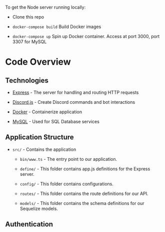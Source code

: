 
To get the Node server running locally:

- Clone this repo

- `docker-compose build` Build Docker images

- `docker-compose up` Spin up Docker container. Access at port 3000, port 3307 for MySQL

# Code Overview

## Technologies

- [Express](https://www.npmjs.com/package/express) - The server for handling and routing HTTP requests

- [Discord.js](https://discord.js.org/#/) - Create Discord commands and bot interactions

- [Docker](https://www.docker.com/) - Containerize application

- [MySQL](https://www.docker.com/) - Used for SQL Database services

## Application Structure

- `src/` - Contains the application

	- `bin/www.ts` - The entry point to our application.
	
	- `define/` - This folder contains app.js definitions for the Express server.

	- `config/` - This folder contains configurations.

	- `routes/` - This folder contains the route definitions for our API.

	- `models/` - This folder contains the schema definitions for our Sequelize models.

## Authentication


